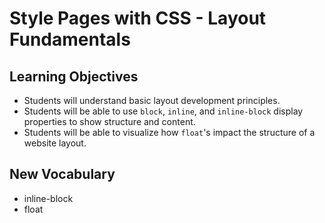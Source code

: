 # Style Pages with CSS - Layout Fundamentals

## Learning Objectives
- Students will understand basic layout development principles.
- Students will be able to use `block`, `inline`, and `inline-block` display properties to show structure and content.
- Students will be able to visualize how `float`'s impact the structure of a website layout.

## New Vocabulary
- inline-block
- float